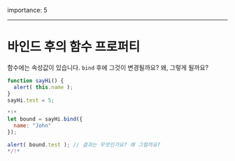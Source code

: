 importance: 5

---

# 바인드 후의 함수 프로퍼티

함수에는 속성값이 있습니다. `bind` 후에 그것이 변경될까요? 왜, 그렇게 될까요?

```js run
function sayHi() {
  alert( this.name );
}
sayHi.test = 5;

*!*
let bound = sayHi.bind({
  name: "John"
});

alert( bound.test ); // 결과는 무엇인가요? 왜 그럴까요?
*/!*
```

